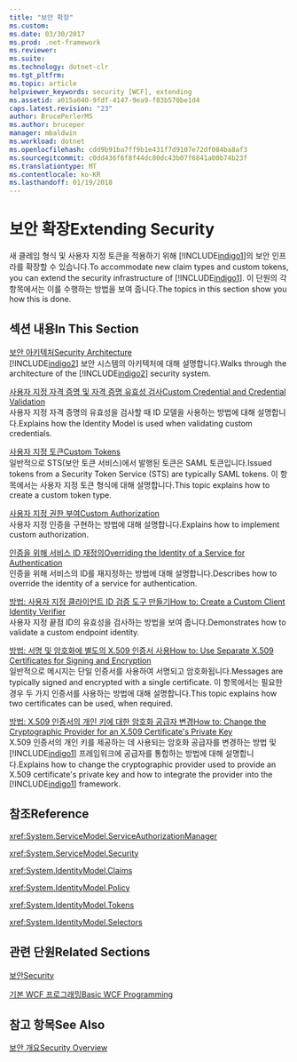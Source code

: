 ```yaml
---
title: "보안 확장"
ms.custom: 
ms.date: 03/30/2017
ms.prod: .net-framework
ms.reviewer: 
ms.suite: 
ms.technology: dotnet-clr
ms.tgt_pltfrm: 
ms.topic: article
helpviewer_keywords: security [WCF], extending
ms.assetid: a015a040-9fdf-4147-9ea9-f83b570be1d4
caps.latest.revision: "23"
author: BrucePerlerMS
ms.author: bruceper
manager: mbaldwin
ms.workload: dotnet
ms.openlocfilehash: cdd9b91ba7ff9b1e431f7d9107e72df084ba8af3
ms.sourcegitcommit: c0dd436f6f8f44dc80dc43b07f6841a00b74b23f
ms.translationtype: MT
ms.contentlocale: ko-KR
ms.lasthandoff: 01/19/2018
---
```

# <a name="extending-security"></a><span data-ttu-id="e08f2-102">보안 확장</span><span class="sxs-lookup"><span data-stu-id="e08f2-102">Extending Security</span></span>
<span data-ttu-id="e08f2-103">새 클레임 형식 및 사용자 지정 토큰을 적용하기 위해 [!INCLUDE[indigo1](../../../../includes/indigo1-md.md)]의 보안 인프라를 확장할 수 있습니다.</span><span class="sxs-lookup"><span data-stu-id="e08f2-103">To accommodate new claim types and custom tokens, you can extend the security infrastructure of [!INCLUDE[indigo1](../../../../includes/indigo1-md.md)].</span></span> <span data-ttu-id="e08f2-104">이 단원의 각 항목에서는 이를 수행하는 방법을 보여 줍니다.</span><span class="sxs-lookup"><span data-stu-id="e08f2-104">The topics in this section show you how this is done.</span></span>  
  
## <a name="in-this-section"></a><span data-ttu-id="e08f2-105">섹션 내용</span><span class="sxs-lookup"><span data-stu-id="e08f2-105">In This Section</span></span>  
 [<span data-ttu-id="e08f2-106">보안 아키텍처</span><span class="sxs-lookup"><span data-stu-id="e08f2-106">Security Architecture</span></span>](http://msdn.microsoft.com/library/16593476-d36a-408d-808c-ae6fd483e28f)  
 <span data-ttu-id="e08f2-107">[!INCLUDE[indigo2](../../../../includes/indigo2-md.md)] 보안 시스템의 아키텍처에 대해 설명합니다.</span><span class="sxs-lookup"><span data-stu-id="e08f2-107">Walks through the architecture of the [!INCLUDE[indigo2](../../../../includes/indigo2-md.md)] security system.</span></span>  
  
 [<span data-ttu-id="e08f2-108">사용자 지정 자격 증명 및 자격 증명 유효성 검사</span><span class="sxs-lookup"><span data-stu-id="e08f2-108">Custom Credential and Credential Validation</span></span>](../../../../docs/framework/wcf/extending/custom-credential-and-credential-validation.md)  
 <span data-ttu-id="e08f2-109">사용자 지정 자격 증명의 유효성을 검사할 때 ID 모델을 사용하는 방법에 대해 설명합니다.</span><span class="sxs-lookup"><span data-stu-id="e08f2-109">Explains how the Identity Model is used when validating custom credentials.</span></span>  
  
 [<span data-ttu-id="e08f2-110">사용자 지정 토큰</span><span class="sxs-lookup"><span data-stu-id="e08f2-110">Custom Tokens</span></span>](../../../../docs/framework/wcf/extending/custom-tokens.md)  
 <span data-ttu-id="e08f2-111">일반적으로 STS(보안 토큰 서비스)에서 발행된 토큰은 SAML 토큰입니다.</span><span class="sxs-lookup"><span data-stu-id="e08f2-111">Issued tokens from a Security Token Service (STS) are typically SAML tokens.</span></span> <span data-ttu-id="e08f2-112">이 항목에서는 사용자 지정 토큰 형식에 대해 설명합니다.</span><span class="sxs-lookup"><span data-stu-id="e08f2-112">This topic explains how to create a custom token type.</span></span>  
  
 [<span data-ttu-id="e08f2-113">사용자 지정 권한 부여</span><span class="sxs-lookup"><span data-stu-id="e08f2-113">Custom Authorization</span></span>](../../../../docs/framework/wcf/extending/custom-authorization.md)  
 <span data-ttu-id="e08f2-114">사용자 지정 인증을 구현하는 방법에 대해 설명합니다.</span><span class="sxs-lookup"><span data-stu-id="e08f2-114">Explains how to implement custom authorization.</span></span>  
  
 [<span data-ttu-id="e08f2-115">인증을 위해 서비스 ID 재정의</span><span class="sxs-lookup"><span data-stu-id="e08f2-115">Overriding the Identity of a Service for Authentication</span></span>](../../../../docs/framework/wcf/extending/overriding-the-identity-of-a-service-for-authentication.md)  
 <span data-ttu-id="e08f2-116">인증을 위해 서비스의 ID를 재지정하는 방법에 대해 설명합니다.</span><span class="sxs-lookup"><span data-stu-id="e08f2-116">Describes how to override the identity of a service for authentication.</span></span>  
  
 [<span data-ttu-id="e08f2-117">방법: 사용자 지정 클라이언트 ID 검증 도구 만들기</span><span class="sxs-lookup"><span data-stu-id="e08f2-117">How to: Create a Custom Client Identity Verifier</span></span>](../../../../docs/framework/wcf/extending/how-to-create-a-custom-client-identity-verifier.md)  
 <span data-ttu-id="e08f2-118">사용자 지정 끝점 ID의 유효성을 검사하는 방법을 보여 줍니다.</span><span class="sxs-lookup"><span data-stu-id="e08f2-118">Demonstrates how to validate a custom endpoint identity.</span></span>  
  
 [<span data-ttu-id="e08f2-119">방법: 서명 및 암호화에 별도의 X.509 인증서 사용</span><span class="sxs-lookup"><span data-stu-id="e08f2-119">How to: Use Separate X.509 Certificates for Signing and Encryption</span></span>](../../../../docs/framework/wcf/extending/how-to-use-separate-x-509-certificates-for-signing-and-encryption.md)  
 <span data-ttu-id="e08f2-120">일반적으로 메시지는 단일 인증서를 사용하여 서명되고 암호화됩니다.</span><span class="sxs-lookup"><span data-stu-id="e08f2-120">Messages are typically signed and encrypted with a single certificate.</span></span> <span data-ttu-id="e08f2-121">이 항목에서는 필요한 경우 두 가지 인증서를 사용하는 방법에 대해 설명합니다.</span><span class="sxs-lookup"><span data-stu-id="e08f2-121">This topic explains how two certificates can be used, when required.</span></span>  
  
 [<span data-ttu-id="e08f2-122">방법: X.509 인증서의 개인 키에 대한 암호화 공급자 변경</span><span class="sxs-lookup"><span data-stu-id="e08f2-122">How to: Change the Cryptographic Provider for an X.509 Certificate's Private Key</span></span>](../../../../docs/framework/wcf/extending/change-cryptographic-provider-x509-certificate-private-key.md)  
 <span data-ttu-id="e08f2-123">X.509 인증서의 개인 키를 제공하는 데 사용되는 암호화 공급자를 변경하는 방법 및 [!INCLUDE[indigo1](../../../../includes/indigo1-md.md)] 프레임워크에 공급자를 통합하는 방법에 대해 설명합니다.</span><span class="sxs-lookup"><span data-stu-id="e08f2-123">Explains how to change the cryptographic provider used to provide an X.509 certificate's private key and how to integrate the provider into the [!INCLUDE[indigo1](../../../../includes/indigo1-md.md)] framework.</span></span>  
  
## <a name="reference"></a><span data-ttu-id="e08f2-124">참조</span><span class="sxs-lookup"><span data-stu-id="e08f2-124">Reference</span></span>  
 <xref:System.ServiceModel.ServiceAuthorizationManager>  
  
 <xref:System.ServiceModel.Security>  
  
 <xref:System.IdentityModel.Claims>  
  
 <xref:System.IdentityModel.Policy>  
  
 <xref:System.IdentityModel.Tokens>  
  
 <xref:System.IdentityModel.Selectors>  
  
## <a name="related-sections"></a><span data-ttu-id="e08f2-125">관련 단원</span><span class="sxs-lookup"><span data-stu-id="e08f2-125">Related Sections</span></span>  
 [<span data-ttu-id="e08f2-126">보안</span><span class="sxs-lookup"><span data-stu-id="e08f2-126">Security</span></span>](../../../../docs/framework/wcf/feature-details/security.md)  
  
 [<span data-ttu-id="e08f2-127">기본 WCF 프로그래밍</span><span class="sxs-lookup"><span data-stu-id="e08f2-127">Basic WCF Programming</span></span>](../../../../docs/framework/wcf/basic-wcf-programming.md)  
  
## <a name="see-also"></a><span data-ttu-id="e08f2-128">참고 항목</span><span class="sxs-lookup"><span data-stu-id="e08f2-128">See Also</span></span>  
 [<span data-ttu-id="e08f2-129">보안 개요</span><span class="sxs-lookup"><span data-stu-id="e08f2-129">Security Overview</span></span>](../../../../docs/framework/wcf/feature-details/security-overview.md)
